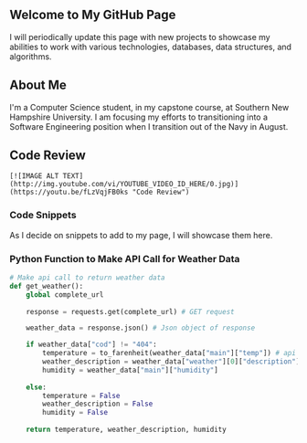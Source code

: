 ## Welcome to My GitHub Page

I will periodically update this page with new projects to showcase my abilities to work with various technologies, databases, data structures, and algorithms.

## About Me

I'm a Computer Science student, in my capstone course, at Southern New Hampshire University. I am focusing my efforts to transitioning into a Software Engineering position when I transition out of the Navy in August.

## Code Review

```
[![IMAGE ALT TEXT](http://img.youtube.com/vi/YOUTUBE_VIDEO_ID_HERE/0.jpg)](https://youtu.be/fLzVqjFB0ks "Code Review")
```

### Code Snippets

As I decide on snippets to add to my page, I will showcase them here.

### Python Function to Make API Call for Weather Data

```python
# Make api call to return weather data
def get_weather():
    global complete_url
    
    response = requests.get(complete_url) # GET request

    weather_data = response.json() # Json object of response

    if weather_data["cod"] != "404":
        temperature = to_farenheit(weather_data["main"]["temp"]) # api response in kelvin
        weather_description = weather_data["weather"][0]["description"]
	    humidity = weather_data["main"]["humidity"]
		
	else:
		temperature = False
		weather_description = False
		humidity = False
        
    return temperature, weather_description, humidity
```


